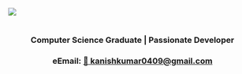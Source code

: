 ![](https://via.placeholder.com/1200x200/111111/FFFFFF99?text=Hi%20%20I%27m%20Kanishkumar)
<br>
<br>
<h3 align="center">Computer Science Graduate | Passionate Developer</h3>
<h3 align="center">eEmail: <a href="mailto:kanishkumar0409@gmail.com">📧 kanishkumar0409@gmail.com</a></h3>
<br>
